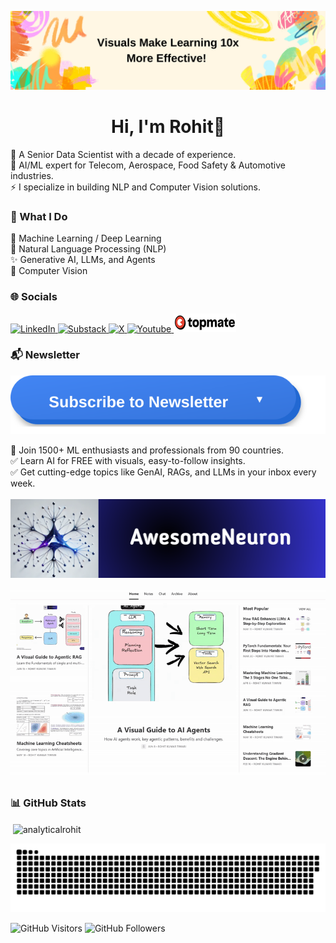 ![Rohit Kumar Tiwari](./assets/visuals_learning.png)

<h1 align="center">Hi, I'm Rohit👋</h1>

🔭 A Senior Data Scientist with a decade of experience.  
🌱 AI/ML expert for Telecom, Aerospace, Food Safety & Automotive industries.  
⚡ I specialize in building NLP and Computer Vision solutions.  

<h3 align="left">🚀 What I Do</h3>

🤖 Machine Learning / Deep Learning  
🧠 Natural Language Processing (NLP)  
✨ Generative AI, LLMs, and Agents  
📸 Computer Vision 

<h3 align="left">🌐 Socials</h3>

<p align="left">
  <a href="https://www.linkedin.com/in/analyticalrohit">
    <img src="https://img.shields.io/badge/linkedin-%230077B5.svg?style=for-the-badge&logo=linkedin&logoColor=white" alt="LinkedIn">
  </a>
  <a href="https://awesomeneuron.substack.com/">
    <img src="https://img.shields.io/badge/Substack-%23006f5c.svg?style=for-the-badge&logo=substack&logoColor=FF6719" alt="Substack">
  </a>
   <a href="https://x.com/_rohit_tiwari_">
    <img src="https://img.shields.io/badge/X-%23000000.svg?style=for-the-badge&logo=X&logoColor=white" alt="X">
  </a>
     <a href="https://www.youtube.com/@awesomeneuron?sub_confirmation=1">
    <img src="https://img.shields.io/badge/YouTube-%23FF0000.svg?style=for-the-badge&logo=YouTube&logoColor=white" alt="Youtube">
  </a>
    </a>
     <a href="https://topmate.io/analyticalrohit">
    <img src="./assets/topmate_logo.png" alt="Topmate">
  </a>
</p>

<h3 align="left">📬 Newsletter</h3>

<div align="left">

[![Subscribe to AwesomeNeuron Newsletter](./assets/subscribe_button.svg)](https://awesomeneuron.substack.com/)

</div>

<div style="text-align: left;">
📌 Join 1500+ ML enthusiasts and professionals from 90 countries.<br>
✅ Learn AI for FREE with visuals, easy-to-follow insights.<br>
✅ Get cutting-edge topics like GenAI, RAGs, and LLMs in your inbox every week.
</div>
<br>
<div style="text-align: left;">
    <a href="https://awesomeneuron.substack.com/">
        <img src="./assets/awesomeneuron_logo.png" alt="AwesomeNeuron Newsletter">
</div>
<p align="center">
  <a href="https://awesomeneuron.substack.com/">
    <img src="./assets/awesomeneuron_blog.gif" alt="AwesomeNeuron Newsletter">
  </a>
</p>

<h3 align="left">📊 GitHub Stats</h3>
<p>&nbsp;<img align="center" src="https://github-readme-stats.vercel.app/api?username=analyticalrohit&show_icons=true&theme=radical" alt="analyticalrohit"/></p>


<p align="left">
   <img src="./assets/contribution_grid_snake.svg" alt="snake">
</p>

![GitHub Visitors](https://komarev.com/ghpvc/?username=analyticalrohit)
![GitHub Followers](https://img.shields.io/github/followers/analyticalrohit?label=followers&logo=Github)
